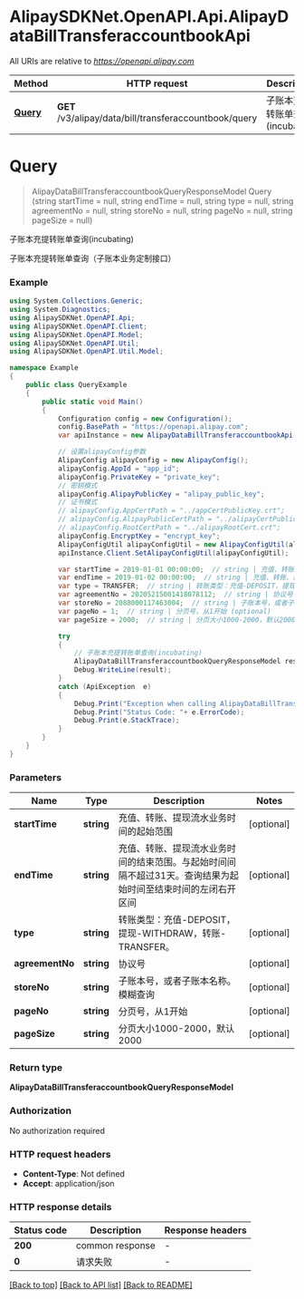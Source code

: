 # AlipaySDKNet.OpenAPI.Api.AlipayDataBillTransferaccountbookApi

All URIs are relative to *https://openapi.alipay.com*

Method | HTTP request | Description
------------- | ------------- | -------------
[**Query**](AlipayDataBillTransferaccountbookApi.md#query) | **GET** /v3/alipay/data/bill/transferaccountbook/query | 子账本充提转账单查询(incubating)


<a name="query"></a>
# **Query**
> AlipayDataBillTransferaccountbookQueryResponseModel Query (string startTime = null, string endTime = null, string type = null, string agreementNo = null, string storeNo = null, string pageNo = null, string pageSize = null)

子账本充提转账单查询(incubating)

子账本充提转账单查询（子账本业务定制接口）

### Example
```csharp
using System.Collections.Generic;
using System.Diagnostics;
using AlipaySDKNet.OpenAPI.Api;
using AlipaySDKNet.OpenAPI.Client;
using AlipaySDKNet.OpenAPI.Model;
using AlipaySDKNet.OpenAPI.Util;
using AlipaySDKNet.OpenAPI.Util.Model;

namespace Example
{
    public class QueryExample
    {
        public static void Main()
        {
            Configuration config = new Configuration();
            config.BasePath = "https://openapi.alipay.com";
            var apiInstance = new AlipayDataBillTransferaccountbookApi(config);

            // 设置alipayConfig参数
            AlipayConfig alipayConfig = new AlipayConfig();
            alipayConfig.AppId = "app_id";
            alipayConfig.PrivateKey = "private_key";
            // 密钥模式
            alipayConfig.AlipayPublicKey = "alipay_public_key";
            // 证书模式
            // alipayConfig.AppCertPath = "../appCertPublicKey.crt";
            // alipayConfig.AlipayPublicCertPath = "../alipayCertPublicKey_RSA2.crt";
            // alipayConfig.RootCertPath = "../alipayRootCert.crt";
            alipayConfig.EncryptKey = "encrypt_key";
            AlipayConfigUtil alipayConfigUtil = new AlipayConfigUtil(alipayConfig);
            apiInstance.Client.SetAlipayConfigUtil(alipayConfigUtil);

            var startTime = 2019-01-01 00:00:00;  // string | 充值、转账、提现流水业务时间的起始范围 (optional) 
            var endTime = 2019-01-02 00:00:00;  // string | 充值、转账、提现流水业务时间的结束范围。与起始时间间隔不超过31天。查询结果为起始时间至结束时间的左闭右开区间 (optional) 
            var type = TRANSFER;  // string | 转账类型：充值-DEPOSIT，提现-WITHDRAW，转账-TRANSFER。 (optional) 
            var agreementNo = 20205215001418078112;  // string | 协议号 (optional) 
            var storeNo = 2088000117463004;  // string | 子账本号，或者子账本名称。模糊查询 (optional) 
            var pageNo = 1;  // string | 分页号，从1开始 (optional) 
            var pageSize = 2000;  // string | 分页大小1000-2000，默认2000 (optional) 

            try
            {
                // 子账本充提转账单查询(incubating)
                AlipayDataBillTransferaccountbookQueryResponseModel result = apiInstance.Query(startTime, endTime, type, agreementNo, storeNo, pageNo, pageSize);
                Debug.WriteLine(result);
            }
            catch (ApiException  e)
            {
                Debug.Print("Exception when calling AlipayDataBillTransferaccountbookApi.Query: " + e.Message );
                Debug.Print("Status Code: "+ e.ErrorCode);
                Debug.Print(e.StackTrace);
            }
        }
    }
}
```

### Parameters

Name | Type | Description  | Notes
------------- | ------------- | ------------- | -------------
 **startTime** | **string**| 充值、转账、提现流水业务时间的起始范围 | [optional] 
 **endTime** | **string**| 充值、转账、提现流水业务时间的结束范围。与起始时间间隔不超过31天。查询结果为起始时间至结束时间的左闭右开区间 | [optional] 
 **type** | **string**| 转账类型：充值-DEPOSIT，提现-WITHDRAW，转账-TRANSFER。 | [optional] 
 **agreementNo** | **string**| 协议号 | [optional] 
 **storeNo** | **string**| 子账本号，或者子账本名称。模糊查询 | [optional] 
 **pageNo** | **string**| 分页号，从1开始 | [optional] 
 **pageSize** | **string**| 分页大小1000-2000，默认2000 | [optional] 

### Return type

**AlipayDataBillTransferaccountbookQueryResponseModel**

### Authorization

No authorization required

### HTTP request headers

 - **Content-Type**: Not defined
 - **Accept**: application/json


### HTTP response details
| Status code | Description | Response headers |
|-------------|-------------|------------------|
| **200** | common response |  -  |
| **0** | 请求失败 |  -  |

[[Back to top]](#) [[Back to API list]](../README.md#documentation-for-api-endpoints) [[Back to README]](../README.md)

